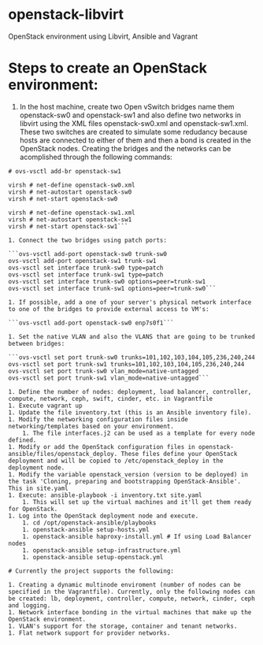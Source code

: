 # openstack-libvirt
OpenStack environment using Libvirt, Ansible and Vagrant

# Steps to create an OpenStack environment:

1. In the host machine, create two Open vSwitch bridges name them openstack-sw0 and openstack-sw1 and also define two networks in libvirt using the XML files openstack-sw0.xml and openstack-sw1.xml. These two switches are created to simulate some redudancy because hosts are connected to either of them and then a bond is created in the OpenStack nodes. Creating the bridges and the networks can be acomplished through the following commands:

```# ovs-vsctl add-br openstack-sw0
# ovs-vsctl add-br openstack-sw1

virsh # net-define openstack-sw0.xml
virsh # net-autostart openstack-sw0
virsh # net-start openstack-sw0

virsh # net-define openstack-sw1.xml
virsh # net-autostart openstack-sw1
virsh # net-start openstack-sw1```

1. Connect the two bridges using patch ports:

```ovs-vsctl add-port openstack-sw0 trunk-sw0
ovs-vsctl add-port openstack-sw1 trunk-sw1
ovs-vsctl set interface trunk-sw0 type=patch
ovs-vsctl set interface trunk-sw1 type=patch
ovs-vsctl set interface trunk-sw0 options=peer=trunk-sw1
ovs-vsctl set interface trunk-sw1 options=peer=trunk-sw0```

1. If possible, add a one of your server's physical network interface to one of the bridges to provide external access to VM's:

```ovs-vsctl add-port openstack-sw0 enp7s0f1```

1. Set the native VLAN and also the VLANS that are going to be trunked between bridges:

```ovs-vsctl set port trunk-sw0 trunks=101,102,103,104,105,236,240,244
ovs-vsctl set port trunk-sw1 trunks=101,102,103,104,105,236,240,244
ovs-vsctl set port trunk-sw0 vlan_mode=native-untagged
ovs-vsctl set port trunk-sw1 vlan_mode=native-untagged```

1. Define the number of nodes: deployment, load balancer, controller, compute, network, ceph, swift, cinder, etc. in Vagrantfile
1. Execute vagrant up
1. Update the file inventory.txt (this is an Ansible inventory file).
1. Modify the networking configuration files inside networking/templates based on your environment.
    1. The file interfaces.j2 can be used as a template for every node defined.
1. Modify or add the OpenStack configuration files in openstack-ansible/files/openstack_deploy. These files define your OpenStack deployment and will be copied to /etc/openstack_deploy in the deployment node.
1. Modify the variable openstack_version (version to be deployed) in the task 'Cloning, preparing and bootstrapping OpenStack-Ansible'. This in site.yaml
1. Execute: ansible-playbook -i inventory.txt site.yaml
    1. This will set up the virtual machines and it'll get them ready for OpenStack.
1. Log into the OpenStack deployment node and execute.
    1. cd /opt/openstack-ansible/playbooks
    1. openstack-ansible setup-hosts.yml
    1. openstack-ansible haproxy-install.yml # If using Load Balancer nodes
    1. openstack-ansible setup-infrastructure.yml
    1. openstack-ansible setup-openstack.yml
  
# Currently the project supports the following:

1. Creating a dynamic multinode enviroment (number of nodes can be specified in the Vagrantfile). Currently, only the following nodes can be created: lb, deployment, controller, compute, network, cinder, ceph and logging.
1. Network interface bonding in the virtual machines that make up the OpenStack environment.
1. VLAN's support for the storage, container and tenant networks.
1. Flat network support for provider networks.
